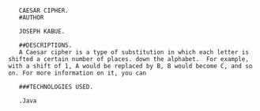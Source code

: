        CAESAR CIPHER.
       #AUTHOR
       
       JOSEPH KABUE.
       
       ##DESCRIPTIONS.
       A Caesar cipher is a type of substitution in which each letter is shifted a certain number of places. down the alphabet.  For example, with a shift of 1, A would be replaced by B, B would become C, and so on. For more information on it, you can
       
       ###TECHNOLOGIES USED.
       
       .Java
       